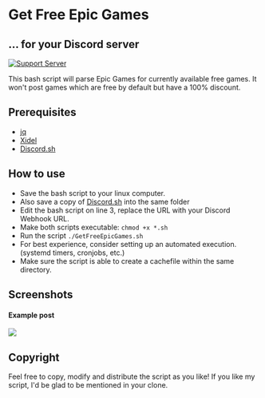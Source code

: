 # Get Free Epic Games
## ... for your Discord server
[![Support Server](https://img.shields.io/discord/409050120894545920?color=%23ef5600&label=DISCORD&style=for-the-badge)](https://discord.gg/YP4eNUF)

This bash script will parse Epic Games for currently available free games. It won't post games which are free by default but have a 100% discount.

## Prerequisites
- [jq](https://stedolan.github.io/jq/)
- [Xidel](https://github.com/benibela/xidel)
- [Discord.sh](https://chaoticweg.cc/discord.sh)

## How to use

- Save the bash script to your linux computer.
- Also save a copy of [Discord.sh](https://chaoticweg.cc/discord.sh) into the same folder
- Edit the bash script on line 3, replace the URL with your Discord Webhook URL.
- Make both scripts executable: `chmod +x *.sh`
- Run the script `./GetFreeEpicGames.sh`
- For best experience, consider setting up an automated execution. (systemd timers, cronjobs, etc.)
- Make sure the script is able to create a cachefile within the same directory.

## Screenshots
#### Example post
![](https://i.imgur.com/JYA1Pjk.png)

## Copyright
Feel free to copy, modify and distribute the script as you like! If you like my script, I'd be glad to be mentioned in your clone.